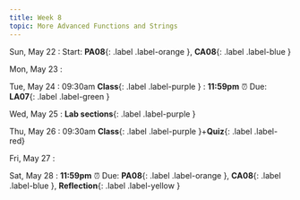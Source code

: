 ```yaml
---
title: Week 8
topic: More Advanced Functions and Strings
---
```

Sun, May 22
: Start: **PA08**{: .label .label-orange }, **CA08**{: .label .label-blue }


Mon, May 23
: 

Tue, May 24
: 09:30am **Class**{: .label .label-purple }
: **11:59pm**  ⏰  Due: **LA07**{: .label .label-green }


Wed, May 25
: **Lab sections**{: .label .label-purple }


Thu, May 26
: 09:30am **Class**{: .label .label-purple }+**Quiz**{: .label .label-red}


Fri, May 27
: 

Sat, May 28
: **11:59pm**  ⏰  Due: **PA08**{: .label .label-orange }, **CA08**{: .label .label-blue }, **Reflection**{: .label .label-yellow }


